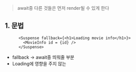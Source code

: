 > await중 다른 것들은 먼저 render될 수 있게 한다

## 1. 문법
```tsx
      <Suspense fallback={<h1>Loading movie info</h1>}>
        <MovieInfo id = {id} />
      </Suspense>
```
- fallback -> await중 띄워줄 부분
- Loading에 영향을 주지 않는